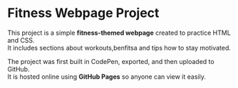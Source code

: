 # Fitness Webpage Project

This project is a simple **fitness-themed webpage** created to practice HTML and CSS.  
It includes sections about workouts,benfitsa and tips how to stay motivated. 

The project was first built in CodePen, exported, and then uploaded to GitHub.  
It is hosted online using **GitHub Pages** so anyone can view it easily.



